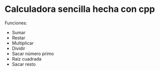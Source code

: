 # Calculadora sencilla hecha con cpp

Funciones:

- Sumar
- Restar
- Multiplicar
- Dividir
- Sacar número primo
- Raíz cuadrada
- Sacar resto
